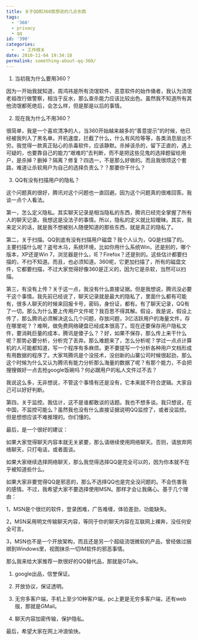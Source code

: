 ```yaml
---
title: 关于QQ和360我想说的几点东西
tags:
  - '360'
  - privacy
  - qq
id: '390'
categories:
  -   - 工作相关
date: 2010-11-04 19:34:18
permalink: something-about-qq-360/
---
```


1. 当初我为什么要用360？

因为一开始我就知道，周鸿祎是所有流氓软件、恶意软件的始作俑者，我认为流氓老祖改行做警察，相当于反水，那么查杀能力应该比较出色。虽然我不知道所有其他流氓都死绝后，会怎么样，但是那是以后的事情。

2. 现在我为什么不用360？

很简单，我是一个喜欢清净的人，当360开始越来越多的“善意提示”的时候，他已经被我列入了黑名单。开机速度，拦截了什么，什么有风险等等，各类消息层出不穷。我觉得一款真正贴心的杀毒软件，应该静默。杀掉该杀的，留下正直的，遇上可疑的，也要靠自己的能力“艰难的”去判断，而不是把这些见鬼的选择题留给用户，是杀掉？删掉？隔离？修复？四选一，不是那么好做的。而且我很烦这个套路，难道让杀软用户为自己的选择负责么？？那要你干什么？

3. QQ有没有扫描用户的隐私？

这个问题真的很好，腾讯对这个问题也一直回避。因为这个问题真的很难回答。我谈一点个人看法。

第一，怎么定义隐私。其实聊天记录是相当隐私的东西，腾讯已经完全掌握了所有人的聊天记录。我想这是没法子的事情。所以，隐私的定义就比较暧昧。其实，我来定义的话，就是我不想被别人随便知道的那些东西，就是真正的隐私了。

第二，关于扫描。QQ到底有没有扫描用户磁盘？我个人认为，QQ是扫描了的。主要扫描什么呢？盗号木马，系统环境，比如你用什么系统Win，还是别的，哪个版本，XP还是Win 7，浏览器是什么，IE？Firefox？还是别的。这些估计都要扫描的，不扫不知道。而且，也必须知道。360呢，它更加扫描了，所有的磁盘文件，它都要扫描，不过大家觉得好像360是正义的，因为它是杀软，当然可以扫描。

第三，有没有上传？关于这一点，我没有什么直接证据。但是我想说，腾讯没必要干这个事情。我先前已经说了，聊天记录就是最大的隐私了，里面什么都有可能有，很多人聊天的时候来回报卡号，密码，身份证，都有。有了聊天记录，QQ有了一切。那么为什么要上传用户文件呢？我百思不得其解。假设，我是说，假设上传了，那么腾讯必须解决这么几个问题，存放问题，3亿活跃用户的海量文件，存在哪里呢？？难啊，做免费网络硬盘已经成本很高了。现在还要保存用户隐私文件，要消耗巨量的成本，腾讯是傻子么？？好，如果不保存，那么传上来干什么呢？那势必要分析，分析完了丢弃。那么难题来了，怎么分析呢？学过一点点计算机的人可能都知道，写一个程序有多麻烦。更不要提写一个分析各种用户文档形成有用数据的程序了。大家骂腾讯是个没技术，没创新的山寨公司时候很起劲，那么这个时候为什么又认为腾讯有能力分析那么海量的数据了呢？有那个能力，不会把搜搜做好一点去抢google饭碗吗？何必跟用户的私人文件过不去？

我说这么多，无非想说，不管这个事情有还是没有，它本来就不符合逻辑。大家自己可以好好判断。

第四，关于监控。我估计，这不是谁都敢谈的话题。我也不想多谈。我只想说，在中国，不监控可能么？虽然我也没有什么直接证据说明QQ监控了，或者没监控。但是想想应该不难推理的。你们懂的。

最后，是一个很好的建议：

如果大家觉得聊天内容本就无关紧要，那么请继续使用网络聊天。否则，请放弃网络聊天，只打电话，或者面谈。

如果大家继续选择网络聊天，那么我觉得选择QQ是完全可以的，因为你本就不在乎被知道些什么。

如果大家非要觉得QQ是邪恶的，那么不选择QQ也是完全没问题的。不会伤害我的感情。不过，我希望大家不要选择使用MSN。那样才会让我痛心。基于几个理由：

1，MSN是个很烂的软件，登录困难，广告难缠，体验差劲，功能缺失。

2，MSN采用明文传输聊天内容，等同于你的聊天内容在互联网上裸奔，没任何安全可言。

3，MSN也不是一个开放架构，而且还是另一个超级流氓微软的产品，曾经做过捆绑到Windows里，视图抹杀一切IM软件的邪恶事情。

那么我来给大家推荐一款很好的QQ替代品，那就是GTalk。

1. google出品，信誉保证。

2. 开放协议，保证透明。

3. 无穷多客户端，手机上至少10种客户端，pc上更是无穷多客户端，还有web版，那就是GMail。

4. 聊天内容加密传输，保护隐私。

最后，希望大家在网上冲浪愉快。